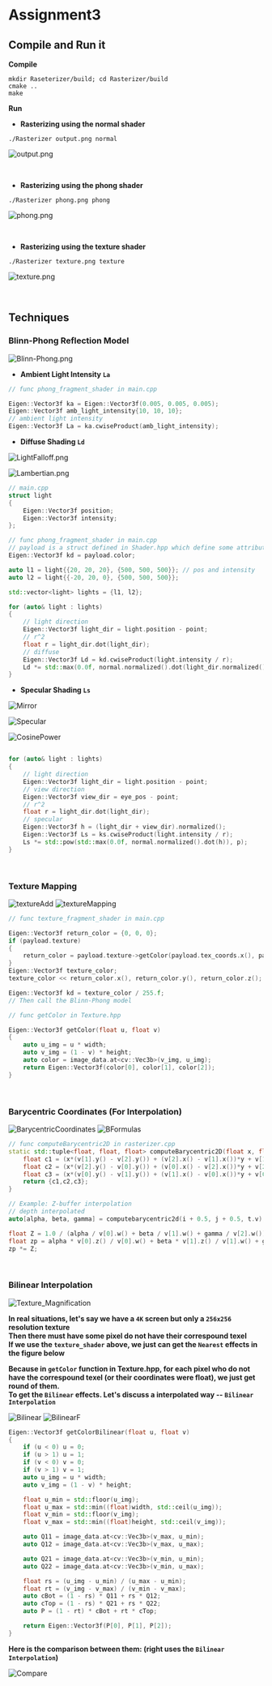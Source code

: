# Assignment3

## Compile and Run it
**Compile**<br>
```unix
mkdir Raseterizer/build; cd Rasterizer/build
cmake ..
make
```
**Run**<br>
* **Rasterizing using the normal shader**
```
./Rasterizer output.png normal
```
![output.png](Sources/output.png)

<br>

* **Rasterizing using the phong shader**
```
./Rasterizer phong.png phong
```
![phong.png](Sources/phong.png)

<br>

* **Rasterizing using the texture shader**
```
./Rasterizer texture.png texture
```
![texture.png](Sources/texture.png)

<br>

## Techniques
### Blinn-Phong Reflection Model
![Blinn-Phong.png](Sources/Blinn-Phong.png)

* **Ambient Light Intensity ```La```**

```cpp
// func phong_fragment_shader in main.cpp

Eigen::Vector3f ka = Eigen::Vector3f(0.005, 0.005, 0.005);
Eigen::Vector3f amb_light_intensity{10, 10, 10};
// ambient light intensity
Eigen::Vector3f La = ka.cwiseProduct(amb_light_intensity);
```

* **Diffuse Shading ```Ld```**

![LightFalloff.png](Sources/LightFalloff.png)

![Lambertian.png](Sources/Lambertian.png)

```cpp
// main.cpp 
struct light
{
    Eigen::Vector3f position;
    Eigen::Vector3f intensity;
};

// func phong_fragment_shader in main.cpp
// payload is a struct defined in Shader.hpp which define some attributes of a pixel in screen
Eigen::Vector3f kd = payload.color;

auto l1 = light{{20, 20, 20}, {500, 500, 500}}; // pos and intensity
auto l2 = light{{-20, 20, 0}, {500, 500, 500}};

std::vector<light> lights = {l1, l2};

for (auto& light : lights)
{
    // light direction
    Eigen::Vector3f light_dir = light.position - point;
    // r^2
    float r = light_dir.dot(light_dir);
    // diffuse
    Eigen::Vector3f Ld = kd.cwiseProduct(light.intensity / r);
    Ld *= std::max(0.0f, normal.normalized().dot(light_dir.normalized()));
}
```

* **Specular Shading ```Ls```**

![Mirror](Sources/Mirror.png)

![Specular](Sources/Specular.png)

![CosinePower](Sources/CosinePower.png)

```cpp

for (auto& light : lights)
{
    // light direction
    Eigen::Vector3f light_dir = light.position - point;
    // view direction
    Eigen::Vector3f view_dir = eye_pos - point;
    // r^2
    float r = light_dir.dot(light_dir);
    // specular
    Eigen::Vector3f h = (light_dir + view_dir).normalized();
    Eigen::Vector3f Ls = ks.cwiseProduct(light.intensity / r);
    Ls *= std::pow(std::max(0.0f, normal.normalized().dot(h)), p);
}
```

<br>

### Texture Mapping

![textureAdd](Sources/textureAdd.png)
![textureMapping](Sources/textureMapping.png)

```cpp
// func texture_fragment_shader in main.cpp

Eigen::Vector3f return_color = {0, 0, 0};
if (payload.texture)
{
    return_color = payload.texture->getColor(payload.tex_coords.x(), payload.tex_coords.y());
}
Eigen::Vector3f texture_color;
texture_color << return_color.x(), return_color.y(), return_color.z();

Eigen::Vector3f kd = texture_color / 255.f;
// Then call the Blinn-Phong model
```

```cpp
// func getColor in Texture.hpp

Eigen::Vector3f getColor(float u, float v)
{
    auto u_img = u * width;
    auto v_img = (1 - v) * height;
    auto color = image_data.at<cv::Vec3b>(v_img, u_img);
    return Eigen::Vector3f(color[0], color[1], color[2]);
}

```

<br>

### Barycentric Coordinates (For Interpolation)
![BarycentricCoordinates](Sources/BarycentricCoordinates.png)
![BFormulas](Sources/BFormulas.png)

```cpp
// func computeBarycentric2D in rasterizer.cpp
static std::tuple<float, float, float> computeBarycentric2D(float x, float y, const Vector4f* v){
    float c1 = (x*(v[1].y() - v[2].y()) + (v[2].x() - v[1].x())*y + v[1].x()*v[2].y() - v[2].x()*v[1].y()) / (v[0].x()*(v[1].y() - v[2].y()) + (v[2].x() - v[1].x())*v[0].y() + v[1].x()*v[2].y() - v[2].x()*v[1].y());
    float c2 = (x*(v[2].y() - v[0].y()) + (v[0].x() - v[2].x())*y + v[2].x()*v[0].y() - v[0].x()*v[2].y()) / (v[1].x()*(v[2].y() - v[0].y()) + (v[0].x() - v[2].x())*v[1].y() + v[2].x()*v[0].y() - v[0].x()*v[2].y());
    float c3 = (x*(v[0].y() - v[1].y()) + (v[1].x() - v[0].x())*y + v[0].x()*v[1].y() - v[1].x()*v[0].y()) / (v[2].x()*(v[0].y() - v[1].y()) + (v[1].x() - v[0].x())*v[2].y() + v[0].x()*v[1].y() - v[1].x()*v[0].y());
    return {c1,c2,c3};
}
```

```cpp
// Example: Z-buffer interpolation
// depth interpolated
auto[alpha, beta, gamma] = computebarycentric2d(i + 0.5, j + 0.5, t.v);

float Z = 1.0 / (alpha / v[0].w() + beta / v[1].w() + gamma / v[2].w());
float zp = alpha * v[0].z() / v[0].w() + beta * v[1].z() / v[1].w() + gamma * v[2].z() / v[2].w();
zp *= Z;

```

<br>

### Bilinear Interpolation
![Texture_Magnification](Sources/Texture_Magnification.png)

**In real situations, let's say we have a `4K` screen but only a `256x256` resolution texture**<br>
**Then there must have some pixel do not have their correspound texel<br>If we use the ```texture_shader``` above, we just can get the ```Nearest``` effects in the figure below**<br>

**Because in ```getColor``` function in Texture.hpp, for each pixel who do not have the correspound texel (or their coordinates were float), we just get round of them.**<br>
**To get the ```Bilinear``` effects. Let's discuss a interpolated way -- ```Bilinear Interpolation```**<br>

![Bilinear](Sources/Bilinear.png)
![BilinearF](Sources/BilinearF.png)

```cpp
Eigen::Vector3f getColorBilinear(float u, float v)
{
    if (u < 0) u = 0;
    if (u > 1) u = 1;
    if (v < 0) v = 0;
    if (v > 1) v = 1;
    auto u_img = u * width;
    auto v_img = (1 - v) * height;

    float u_min = std::floor(u_img);
    float u_max = std::min((float)width, std::ceil(u_img));
    float v_min = std::floor(v_img);
    float v_max = std::min((float)height, std::ceil(v_img));

    auto Q11 = image_data.at<cv::Vec3b>(v_max, u_min);
    auto Q12 = image_data.at<cv::Vec3b>(v_max, u_max);

    auto Q21 = image_data.at<cv::Vec3b>(v_min, u_min);
    auto Q22 = image_data.at<cv::Vec3b>(v_min, u_max);

    float rs = (u_img - u_min) / (u_max - u_min);
    float rt = (v_img - v_max) / (v_min - v_max);
    auto cBot = (1 - rs) * Q11 + rs * Q12;
    auto cTop = (1 - rs) * Q21 + rs * Q22;
    auto P = (1 - rt) * cBot + rt * cTop;

    return Eigen::Vector3f(P[0], P[1], P[2]);
}
```

**Here is the comparison between them: (right uses the ```Bilinear Interpolation```)**<br>

![Compare](Sources/Compare.png)













